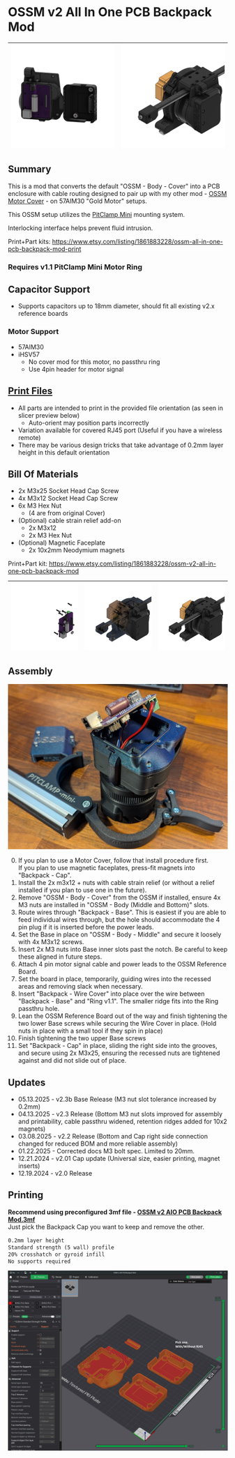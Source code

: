 # OSSM v2 All In One PCB Backpack Mod

|![](Images/Workspace/AIO%20PCB%20Backpack%20-%20Cap%20Removed.png)|![](Images/Workspace/AIO%20PCB%20Backpack%20-%20Back%20Right.png)|
| --- | --- |



## Summary   
This is a mod that converts the default "OSSM - Body - Cover" into a PCB enclosure with cable routing designed to pair up with my other mod - [OSSM Motor Cover](https://github.com/armpitMFG/OSSM-Parts/tree/main/OSSM%20Motor%20Cover) - on 57AIM30 "Gold Motor" setups.  

This OSSM setup utilizes the [PitClamp Mini](https://github.com/KinkyMakers/OSSM-hardware/tree/master/Printed%20Parts/Mounting/PitClamp%20Mini) mounting system.

Interlocking interface helps prevent fluid intrusion.

Print+Part kits: https://www.etsy.com/listing/1861883228/ossm-all-in-one-pcb-backpack-mod-print

### Requires v1.1 PitClamp Mini Motor Ring  

## Capacitor Support
- Supports capacitors up to 18mm diameter, should fit all existing v2.x reference boards

### Motor Support
- 57AIM30
- iHSV57
  - No cover mod for this motor, no passthru ring
  - Use 4pin header for motor signal


## [Print Files](Files/)  
 - All parts are intended to print in the provided file orientation (as seen in slicer preview below)  
   - Auto-orient may position parts incorrectly
 - Variation available for covered RJ45 port (Useful if you have a wireless remote)
 - There may be various design tricks that take advantage of 0.2mm layer height in this default orientation

## Bill Of Materials
  - 2x M3x25 Socket Head Cap Screw
  - 4x M3x12 Socket Head Cap Screw
  - 6x M3 Hex Nut 
    - (4 are from original Cover)
  - (Optional) cable strain relief add-on
    - 2x M3x12
    - 2x M3 Hex Nut
  - (Optional) Magnetic Faceplate
    - 2x 10x2mm Neodymium magnets


Print+Part kit: https://www.etsy.com/listing/1861883228/ossm-v2-all-in-one-pcb-backpack-mod


|![](Images/Workspace/AIO%20PCB%20Backpack%20-%20Back%20Right%20Hardware.png) |![](Images/Workspace/AIO%20PCB%20Backpack%20-%20Back%20Right%20Ghost.png) |![](Images/Workspace/AIO%20PCB%20Backpack%20-%20Back%20Right.png)
| --- | --- | --- |

## Assembly

![](Images/Photos/CableRouting.jpg)

0. If you plan to use a Motor Cover, follow that install procedure first.  
   If you plan to use magnetic faceplates, press-fit magnets into "Backpack - Cap".
1. Install the 2x m3x12 + nuts with cable strain relief (or without a relief installed if you plan to use one in the future).
2. Remove "OSSM - Body - Cover" from the OSSM if installed, ensure 4x M3 nuts are installed in "OSSM - Body (Middle and Bottom)" slots.  
3. Route wires through "Backpack - Base". This is easiest if you are able to feed individual wires through, but the hole should accommodate the 4 pin plug if it is inserted before the power leads.  
4. Set the Base in place on "OSSM - Body - Middle" and secure it loosely with 4x M3x12 screws.  
5. Insert 2x M3 nuts into Base inner slots past the notch. Be careful to keep these aligned in future steps.  
6. Attach 4 pin motor signal cable and power leads to the OSSM Reference Board.  
7. Set the board in place, temporarily, guiding wires into the recessed areas and removing slack when necessary.
8. Insert "Backpack - Wire Cover" into place over the wire between "Backpack - Base" and "Ring v1.1". The smaller ridge fits into the Ring passthru hole.  
9.  Lean the OSSM Reference Board out of the way and finish tightening the two lower Base screws while securing the Wire Cover in place. (Hold nuts in place with a small tool if they spin in place)  
10. Finish tightening the two upper Base screws  
11. Set "Backpack - Cap" in place, sliding the right side into the grooves, and secure using 2x M3x25, ensuring the recessed nuts are tightened against and did not slide out of place.

## Updates
  - 05.13.2025 - v2.3b Base Release (M3 nut slot tolerance increased by 0.2mm)
  - 04.13.2025 - v2.3 Release (Bottom M3 nut slots improved for assembly and printability, cable passthru widened, retention ridges added for 10x2 magnets)
  - 03.08.2025 - v2.2 Release (Bottom and Cap right side connection changed for reduced BOM and more reliable assembly)
  - 01.22.2025 - Corrected docs M3 bolt spec. Limited to 20mm.
  - 12.21.2024 - v2.01 Cap update (Universal size, easier printing, magnet inserts)
  - 12.19.2024 - v2.0 Release


## Printing

**Recommend using preconfigured 3mf file - [OSSM v2 AIO PCB Backpack Mod.3mf](Files/Preconfigured%203mf%20Files/)**  
Just pick the Backpack Cap you want to keep and remove the other.

    0.2mm layer height
    Standard strength (5 wall) profile
    20% crosshatch or gyroid infill
    No supports required

![](Images/Print/Print.png)


